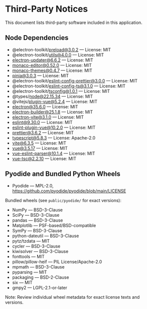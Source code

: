 # Third-Party Notices

This document lists third-party software included in this application.

## Node Dependencies

- @electron-toolkit/preload@3.0.2 — License: MIT
- @electron-toolkit/utils@4.0.0 — License: MIT
- electron-updater@6.6.2 — License: MIT
- monaco-editor@0.52.0 — License: MIT
- monaco-themes@0.4.7 — License: MIT
- pinia@3.0.3 — License: MIT
- @electron-toolkit/eslint-config-prettier@3.0.0 — License: MIT
- @electron-toolkit/eslint-config-ts@3.1.0 — License: MIT
- @electron-toolkit/tsconfig@1.0.1 — License: MIT
- @types/node@22.15.34 — License: MIT
- @vitejs/plugin-vue@5.2.4 — License: MIT
- electron@35.6.0 — License: MIT
- electron-builder@25.1.8 — License: MIT
- electron-vite@3.1.0 — License: MIT
- eslint@9.30.0 — License: MIT
- eslint-plugin-vue@10.2.0 — License: MIT
- prettier@3.6.2 — License: MIT
- typescript@5.8.3 — License: Apache-2.0
- vite@6.3.5 — License: MIT
- vue@3.5.17 — License: MIT
- vue-eslint-parser@10.1.4 — License: MIT
- vue-tsc@2.2.10 — License: MIT

## Pyodide and Bundled Python Wheels

- Pyodide — MPL-2.0, https://github.com/pyodide/pyodide/blob/main/LICENSE

Bundled wheels (see `public/pyodide/` for exact versions):
- NumPy — BSD-3-Clause
- SciPy — BSD-3-Clause
- pandas — BSD-3-Clause
- Matplotlib — PSF-based/BSD-compatible
- SymPy — BSD-3-Clause
- python-dateutil — BSD-3-Clause
- pytz/tzdata — MIT
- cycler — BSD-3-Clause
- kiwisolver — BSD-3-Clause
- fonttools — MIT
- pillow/pillow-heif — PIL License/Apache-2.0
- mpmath — BSD-3-Clause
- pyparsing — MIT
- packaging — BSD-2-Clause
- six — MIT
- gmpy2 — LGPL-2.1-or-later

Note: Review individual wheel metadata for exact license texts and versions.
